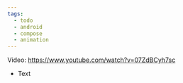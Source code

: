 ```yaml
---
tags:
  - todo
  - android
  - compose
  - animation
---
```

Video: https://www.youtube.com/watch?v=07ZdBCyh7sc
- Text